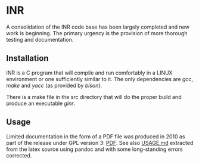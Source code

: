 # INR

A consolidation of the INR code base has been largely completed and new
work is beginning.
The primary urgency is the provision of more thorough testing and
documentation.

## Installation

INR is a C program that will compile and run comfortably in a LINUX
environment or one sufficiently similar to it.
The only dependencies are *gcc*, *make* and *yacc* (as provided by *bison*).

There is a make file in the src directory that will do the proper build and
produce an executable *ginr*.

## Usage

Limited documentation in the form of a PDF file was produced in 2010 as part
of the release under GPL version 3:
[PDF](doc/inr_intro.pdf).
See also [USAGE.md](USAGE.md) extracted from the latex source using pandoc
and with some long-standing errors corrected.
